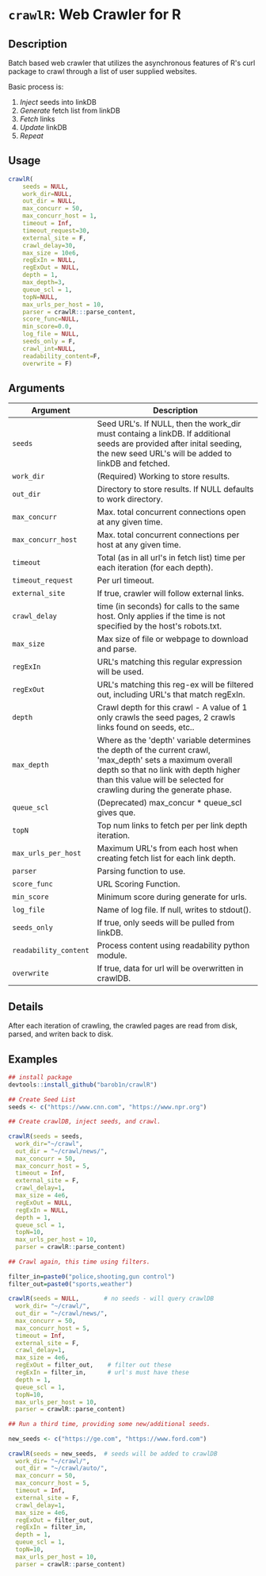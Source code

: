 # `crawlR`: Web Crawler for R

## Description


 Batch based web crawler that utilizes the asynchronous features of R's curl package to crawl through a
 list of user supplied websites.  
 
 Basic process is:
 1. *Inject* seeds into linkDB
 2. *Generate* fetch list from linkDB
 3. *Fetch* links
 4. *Update* linkDB
 4. *Repeat*

 

## Usage

```r
crawlR(
    seeds = NULL,
    work_dir=NULL,
    out_dir = NULL,
    max_concurr = 50,
    max_concurr_host = 1,
    timeout = Inf,
    timeout_request=30,
    external_site = F,
    crawl_delay=30,
    max_size = 10e6,
    regExIn = NULL,
    regExOut = NULL,
    depth = 1,
    max_depth=3,
    queue_scl = 1,
    topN=NULL,
    max_urls_per_host = 10,
    parser = crawlR:::parse_content,
    score_func=NULL,
    min_score=0.0,
    log_file = NULL,
    seeds_only = F,
    crawl_int=NULL,
    readability_content=F,
    overwrite = F)
```


## Arguments

Argument      |Description
------------- |----------------
```seeds```     |     Seed URL's. If NULL, then the work_dir must containg a linkDB.  If additional seeds are provided after inital seeding, the new seed URL's will be added to linkDB and fetched.
```work_dir```     |     (Required) Working to store results.
```out_dir```     |     Directory to store results. If NULL defaults to work directory.
```max_concurr```     |     Max. total concurrent connections open at any given time.
```max_concurr_host```     |     Max. total concurrent connections per host at any given time.
```timeout```     |     Total (as in all url's in fetch list) time per each iteration (for each depth).
```timeout_request```	| Per url timeout.
```external_site```     |     If true, crawler will follow external links.
```crawl_delay```     |     time (in seconds) for calls to the same host. Only applies if the  time is not specified by the host's robots.txt.
```max_size```     |     Max size of file or webpage to download and parse.
```regExIn```     |     URL's matching this regular expression will be used.
```regExOut```     |     URL's matching this reg-ex  will be filtered out, including URL's that match regExIn.
```depth```     |     Crawl depth for this crawl - A value of 1 only crawls the seed pages, 2 crawls links found on seeds, etc..
```max_depth```     |     Where as the 'depth' variable determines the depth of the current crawl, 'max_depth' sets a maximum overall depth so that no link with depth higher than this value will be selected for crawling during the generate phase.
```queue_scl```     |     (Deprecated) max_concur * queue_scl gives que.
```topN```     |     Top num links to fetch per per link depth iteration.
```max_urls_per_host```     |     Maximum URL's from each host when creating fetch list for each link depth.
```parser```     |     Parsing function to use.
```score_func```	|	URL Scoring Function.
```min_score```	|	Minimum score during generate for urls.
```log_file```	|	Name of log file. If null, writes to stdout().
```seeds_only```	|	If true, only seeds will be pulled from linkDB.
```readability_content```	|	Process content using readability python module.
```overwrite```	|	If true, data for url will be overwritten in crawlDB.


## Details


 After each iteration of crawling, the crawled
 pages are read from disk, parsed, and writen
 back to disk. 


## Examples

```r 
## install package
devtools::install_github("barob1n/crawlR")
 
## Create Seed List
seeds <- c("https://www.cnn.com", "https://www.npr.org")
 
## Create crawlDB, inject seeds, and crawl.
 
crawlR(seeds = seeds,
  work_dir="~/crawl",
  out_dir = "~/crawl/news/",
  max_concurr = 50,  
  max_concurr_host = 5,
  timeout = Inf,
  external_site = F,
  crawl_delay=1,
  max_size = 4e6,
  regExOut = NULL,
  regExIn = NULL,
  depth = 1,
  queue_scl = 1,
  topN=10,
  max_urls_per_host = 10,
  parser = crawlR::parse_content)
  
## Crawl again, this time using filters.
 
filter_in=paste0("police,shooting,gun control")
filter_out=paste0("sports,weather")
 
crawlR(seeds = NULL,       # no seeds - will query crawlDB
  work_dir= "~/crawl/",
  out_dir = "~/crawl/news/",
  max_concurr = 50,
  max_concurr_host = 5,
  timeout = Inf,
  external_site = F,
  crawl_delay=1,
  max_size = 4e6,
  regExOut = filter_out,    # filter out these
  regExIn = filter_in,      # url's must have these 
  depth = 1,
  queue_scl = 1,
  topN=10,
  max_urls_per_host = 10,
  parser = crawlR::parse_content)
 
## Run a third time, providing some new/additional seeds.
 
new_seeds <- c("https://ge.com", "https://www.ford.com")
 
crawlR(seeds = new_seeds,  # seeds will be added to crawlDB 
  work_dir= "~/crawl/",
  out_dir = "~/crawl/auto/",
  max_concurr = 50,
  max_concurr_host = 5,
  timeout = Inf,
  external_site = F,
  crawl_delay=1,
  max_size = 4e6,
  regExOut = filter_out,
  regExIn = filter_in,    
  depth = 1,
  queue_scl = 1,
  topN=10,
  max_urls_per_host = 10,
  parser = crawlR::parse_content)
 
 
 
 
 ``` 


